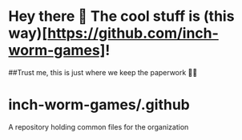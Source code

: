 
# Hey there 👋  The cool stuff is (this way)[https://github.com/inch-worm-games]!

##Trust me, this is just where we keep the paperwork 📄🥱


#



# inch-worm-games/.github
A repository holding common files for the organization



